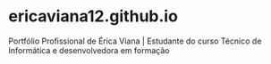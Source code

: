 # ericaviana12.github.io
Portfólio Profissional de Érica Viana | Estudante do curso Técnico de Informática e desenvolvedora em formação

[](ericaviana12QR.png)
